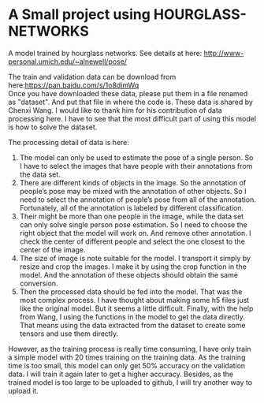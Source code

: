 # A Small project using HOURGLASS-NETWORKS
A model trained by hourglass networks. See details at here: http://www-personal.umich.edu/~alnewell/pose/

The train and validation data can be download from here:https://pan.baidu.com/s/1o8dimWq  
Once you have downloaded these data, please put them in a file renamed as "dataset". And put that file in where the code is.
These data is shared by Chenxi Wang. I would like to thank him for his contribution of data processing here. I have to see that the most difficult part of using this model is how to solve the dataset.  

The processing detail of data is here:

1)	The model can only be used to estimate the pose of a single person. So I have to select the images that have people with their annotations from the data set. 
2)	There are different kinds of objects in the image. So the annotation of people’s pose may be mixed with the annotation of other objects. So I need to select the annotation of people’s pose from all of the annotation. Fortunately, all of the annotation is labeled by different classification.
3)	Their might be more than one people in the image, while the data set can only solve single person pose estimation. So I need to choose the right object that the model will work on. And remove other annotation. I check the center of different people and select the one closest to the center of the image.
4)	The size of image is note suitable for the model. I transport it simply by resize and crop the images. I make it by using the crop function in the model. And the annotation of these objects should obtain the same conversion.
5)	Then the processed data should be fed into the model. That was the most complex process. I have thought about making some h5 files just like the original model. But it seems a little difficult. Finally, with the help from Wang, I using the functions in the model to get the data directly. That means using the data extracted from the dataset to create some tensors and use them directly.

However, as the training process is really time consuming, I have only train a simple model with 20 times training on the training data. As the training time is too small, this model can only get 50% accuracy on the validation data. I will train it again later to get a higher accuracy. Besides, as the trained model is too large to be uploaded to github, I will try another way to upload it.

